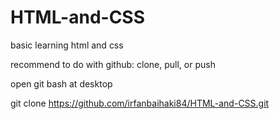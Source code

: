 # HTML-and-CSS

basic learning html and css

recommend to do with github: clone, pull, or push

open git bash at desktop

git clone https://github.com/irfanbaihaki84/HTML-and-CSS.git
